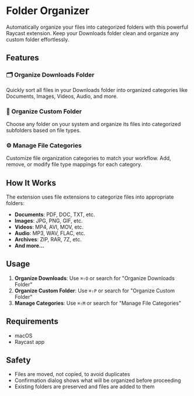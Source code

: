 # Folder Organizer

Automatically organize your files into categorized folders with this powerful Raycast extension. Keep your Downloads folder clean and organize any custom folder effortlessly.

## Features

### 🗂️ Organize Downloads Folder

Quickly sort all files in your Downloads folder into organized categories like Documents, Images, Videos, Audio, and more.

### 📁 Organize Custom Folder

Choose any folder on your system and organize its files into categorized subfolders based on file types.

### ⚙️ Manage File Categories

Customize file organization categories to match your workflow. Add, remove, or modify file type mappings for each category.

## How It Works

The extension uses file extensions to categorize files into appropriate folders:

- **Documents**: PDF, DOC, TXT, etc.
- **Images**: JPG, PNG, GIF, etc.
- **Videos**: MP4, AVI, MOV, etc.
- **Audio**: MP3, WAV, FLAC, etc.
- **Archives**: ZIP, RAR, 7Z, etc.
- **And more...**

## Usage

1. **Organize Downloads**: Use `⌘⇧O` or search for "Organize Downloads Folder"
2. **Organize Custom Folder**: Use `⌘⇧P` or search for "Organize Custom Folder"
3. **Manage Categories**: Use `⌘⇧M` or search for "Manage File Categories"

## Requirements

- macOS
- Raycast app

## Safety

- Files are moved, not copied, to avoid duplicates
- Confirmation dialog shows what will be organized before proceeding
- Existing folders are preserved and files are added to them
